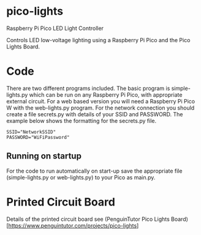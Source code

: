 # pico-lights
Raspberry Pi Pico LED Light Controller

Controls LED low-voltage lighting using a Raspberry Pi Pico and the Pico Lights Board.

# Code

There are two different programs included. The basic program is simple-lights.py which can be run on any Raspberry Pi Pico, with appropriate external circuit. For a web based version you will need a Raspberry Pi Pico W with the web-lights.py program. For the network connection you should create a file secrets.py with details of your SSID and PASSWORD. The example below shows the formatting for the secrets.py file.

    SSID="NetworkSSID"
    PASSWORD="WiFiPassword"
    
## Running on startup

For the code to run automatically on start-up save the appropriate file (simple-lights.py or web-lights.py) to your Pico as main.py.


# Printed Circuit Board

Details of the printed circuit board see (PenguinTutor Pico Lights Board)[https://www.penguintutor.com/projects/pico-lights]